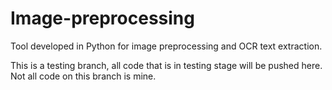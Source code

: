 # Image-preprocessing
Tool developed in Python for image preprocessing and OCR text extraction.


This is a testing branch, all code that is in testing stage will be pushed here.<br />
Not all code on this branch is mine.<br />

